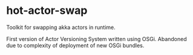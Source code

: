 hot-actor-swap
==============

Toolkit for swapping akka actors in runtime.

First version of Actor Versioning System written using OSGi. Abandoned due to complexity of deployment of new OSGi bundles.
